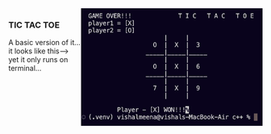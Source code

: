 <img width="360" alt="game" src="view.png" align="right" >
<h3>TIC TAC TOE</h3>
A basic version of it...<br>
it looks like this--><br>
yet it only runs on terminal...
